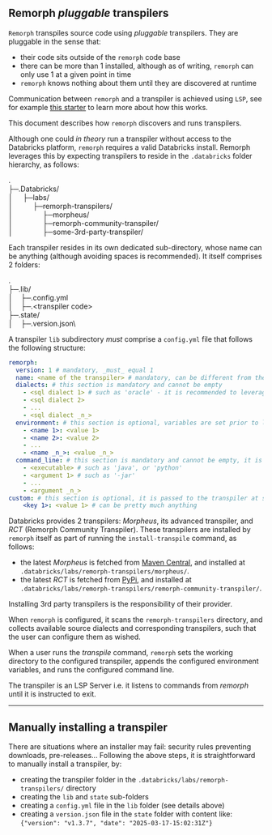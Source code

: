 Remorph _pluggable_ transpilers
---

`Remorph` transpiles source code using _pluggable_ transpilers.
They are pluggable in the sense that:
 - their code sits outside of the `remorph` code base
 - there can be more than 1 installed, although as of writing, `remorph` can only use 1 at a given point in time
 - `remorph` knows nothing about them until they are discovered at runtime

Communication between `remorph` and a transpiler is achieved using `LSP`, see for example [this starter](https://github.com/databrickslabs/remorph-plugin-starters/tree/python-sdk/python) to learn more about how this works.

This document describes how `remorph` discovers and runs transpilers.

Although one could _in theory_ run a transpiler without access to the Databricks platform, `remorph` requires a valid Databricks install.
Remorph leverages this by expecting transpilers to reside in the `.databricks` folder hierarchy, as follows:

&#x002E;\
&#x251C;&#x2500;.Databricks/\
&#x2502;&nbsp;&nbsp;&nbsp;&nbsp;&nbsp;&#x251C;&#x2500;labs/\
&#x2502;&nbsp;&nbsp;&nbsp;&nbsp;&nbsp;&nbsp;&nbsp;&nbsp;&nbsp;&nbsp;&#x251C;&#x2500;remorph-transpilers/\
&#x2502;&nbsp;&nbsp;&nbsp;&nbsp;&nbsp;&nbsp;&nbsp;&nbsp;&nbsp;&nbsp;&nbsp;&nbsp;&nbsp;&nbsp;&nbsp;&#x251C;&#x2500;morpheus/\
&#x2502;&nbsp;&nbsp;&nbsp;&nbsp;&nbsp;&nbsp;&nbsp;&nbsp;&nbsp;&nbsp;&nbsp;&nbsp;&nbsp;&nbsp;&nbsp;&#x251C;&#x2500;remorph-community-transpiler/\
&#x2502;&nbsp;&nbsp;&nbsp;&nbsp;&nbsp;&nbsp;&nbsp;&nbsp;&nbsp;&nbsp;&nbsp;&nbsp;&nbsp;&nbsp;&nbsp;&#x251C;&#x2500;some-3rd-party-transpiler/



Each transpiler resides in its own dedicated sub-directory, whose name can be anything (although avoiding spaces is recommended). It itself comprises 2 folders:

&#x002E;\
&#x251C;&#x2500;.lib/\
&#x2502;&nbsp;&nbsp;&nbsp;&nbsp;&#x251C;&#x2500;.config.yml\
&#x2502;&nbsp;&nbsp;&nbsp;&nbsp;&#x251C;&#x2500;.&lt;transpiler code&gt;\
&#x251C;&#x2500;.state/\
&#x2502;&nbsp;&nbsp;&nbsp;&nbsp;&#x251C;&#x2500;.version.json\


A transpiler `lib` subdirectory _must_ comprise a `config.yml` file that follows the following structure:

```yaml
remorph:
  version: 1 # mandatory, _must_ equal 1
  name: <name of the transpiler> # mandatory, can be different from the folder name
  dialects: # this section is mandatory and cannot be empty
    - <sql dialect 1> # such as 'oracle' - it is recommended to leverage existing dialect names
    - <sql dialect 2>
    - ...
    - <sql dialect _n_>
  environment: # this section is optional, variables are set prior to launching the transpiler
    - <name 1>: <value 1>
    - <name 2>: <value 2>
    - ...
    - <name _n_>: <value _n_>
  command_line: # this section is mandatory and cannot be empty, it is used to launch the transpiler
    - <executable> # such as 'java', or 'python'
    - <argument 1> # such as '-jar'
    - ...
    - <argument _n_>
custom: # this section is optional, it is passed to the transpiler at startup
    <key 1>: <value 1> # can be pretty much anything
```

Databricks provides 2 transpilers: _Morpheus_, its advanced transpiler, and _RCT_ (Remorph Community Transpiler).
These transpilers are installed by `remorph` itself as part of running the `install-transpile` command, as follows:
 - the latest _Morpheus_ is fetched from [Maven Central](https://central.sonatype.com/), and installed at `.databricks/labs/remorph-transpilers/morpheus/`.
 - the latest _RCT_ is fetched from [PyPi](https://pypi.org/), and installed at `.databricks/labs/remorph-transpilers/remorph-community-transpiler/`.

Installing 3rd party transpilers is the responsibility of their provider.

When `remorph` is configured, it scans the `remorph-transpilers` directory, and collects available source dialects and corresponding transpilers, such that the user can configure them as wished.

When a user runs the _transpile_ command, `remorph` sets the working directory to the configured transpiler, appends the configured environment variables, and runs the configured command line.

The transpiler is an LSP Server i.e. it listens to commands from _remorph_ until it is instructed to exit.

---
Manually installing a transpiler
---

There are situations where an installer may fail: security rules preventing downloads, pre-releases...
Following the above steps, it is straightforward to manually install a transpiler, by:
 - creating the transpiler folder in the `.databricks/labs/remorph-transpilers/` directory
 - creating the `lib` and `state` sub-folders
 - creating a `config.yml` file in the `lib` folder (see details above)
 - creating a `version.json` file in the `state` folder with content like:
   ```{"version": "v1.3.7", "date": "2025-03-17-15:02:31Z"}```
